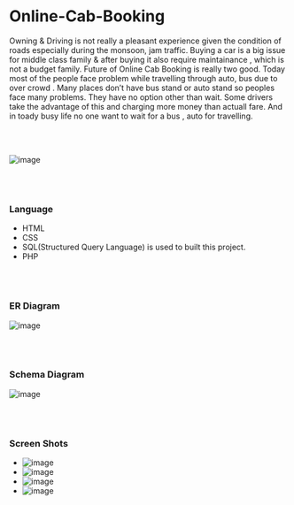 # Online-Cab-Booking

Owning & Driving is not really a pleasant experience given the condition of roads especially during the monsoon, jam traffic. Buying a car is a big issue for middle class family & after buying it also require maintainance , which is not a budget family.
Future of Online Cab Booking is really two good.
Today most of the people face problem while travelling through auto, bus due to over crowd . Many places don’t have bus stand or auto stand so peoples face many problems. They have no option other than wait. Some drivers take the advantage of this and charging more money than actuall fare.
And in toady busy life no one want to wait for a bus , auto for travelling.

<br />
<br />

![image](https://user-images.githubusercontent.com/65532854/129837156-6b9cd53b-df18-4b40-a2f6-c62684044686.png)


<br /><br />

### Language ###
* HTML
* CSS
* SQL(Structured Query Language) is used to built this project.
* PHP


<br /><br />

### ER Diagram ###
![image](https://user-images.githubusercontent.com/65532854/129836952-6d355263-351b-481b-bda7-f2623388ed88.png)



<br /><br />

### Schema Diagram ###
![image](https://user-images.githubusercontent.com/65532854/129836990-025afeb3-a170-4c4c-8ea3-9b69879ab610.png)


<br /><br />


### Screen Shots ###
* ![image](https://user-images.githubusercontent.com/65532854/129837050-d08e6806-1961-43fc-a372-f04b4831c11e.png)
* ![image](https://user-images.githubusercontent.com/65532854/129837064-148aa9a8-c507-4ddb-bc27-e6c2c2fe1f62.png)
* ![image](https://user-images.githubusercontent.com/65532854/129837077-1c7b3cb5-d86b-4209-93b4-316a04ba80f0.png)
* ![image](https://user-images.githubusercontent.com/65532854/129837097-4a3cd7b0-71ba-4f45-b146-0f90c66a15e3.png)
